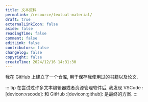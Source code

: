 ```yaml
---
title: 文本资料
permalink: /resource/textual-material/
draft: true
externalLinkIcon: false
aside: false
readingTime: false
comment: false
editLink: false
contributors: false
changelog: false
copyright: false
createTime: 2024/12/16 14:31:30
---
```

我在 GitHub 上建立了一个仓库, 用于保存我使用过的书籍以及论文.

::: tip 在尝试过许多文本编辑器或者资源管理软件后, 我发现 VSCode :[devicon:vscode]: 和 GitHub :[devicon:github]: 是最终的方案.
:::

<RepoCard repo="dingyuqi/textual-material" />